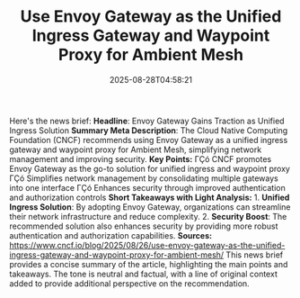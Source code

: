 ﻿---
title: "Use Envoy Gateway as the Unified Ingress Gateway and Waypoint Proxy for Ambient Mesh"
date: "2025-08-28T04:58:21"
category: "Markets"
summary: ""
slug: "use envoy gateway as the unified ingress gateway and waypoin"
source_urls:
  - "https://www.cncf.io/blog/2025/08/26/use-envoy-gateway-as-the-unified-ingress-gateway-and-waypoint-proxy-for-ambient-mesh/"
seo:
  title: "Use Envoy Gateway as the Unified Ingress Gateway and Waypoint Proxy for Ambient Mesh | Hash n Hedge"
  description: ""
  keywords: ["news", "markets", "brief"]
---
Here's the news brief:  **Headline**: Envoy Gateway Gains Traction as Unified Ingress Solution  **Summary Meta Description**: The Cloud Native Computing Foundation (CNCF) recommends using Envoy Gateway as a unified ingress gateway and waypoint proxy for Ambient Mesh, simplifying network management and improving security.  **Key Points:**  ΓÇó CNCF promotes Envoy Gateway as the go-to solution for unified ingress and waypoint proxy ΓÇó Simplifies network management by consolidating multiple gateways into one interface ΓÇó Enhances security through improved authentication and authorization controls  **Short Takeaways with Light Analysis:**  1. **Unified Ingress Solution**: By adopting Envoy Gateway, organizations can streamline their network infrastructure and reduce complexity. 2. **Security Boost**: The recommended solution also enhances security by providing more robust authentication and authorization capabilities.  **Sources:**  https://www.cncf.io/blog/2025/08/26/use-envoy-gateway-as-the-unified-ingress-gateway-and-waypoint-proxy-for-ambient-mesh/  This news brief provides a concise summary of the article, highlighting the main points and takeaways. The tone is neutral and factual, with a line of original context added to provide additional perspective on the recommendation. 
